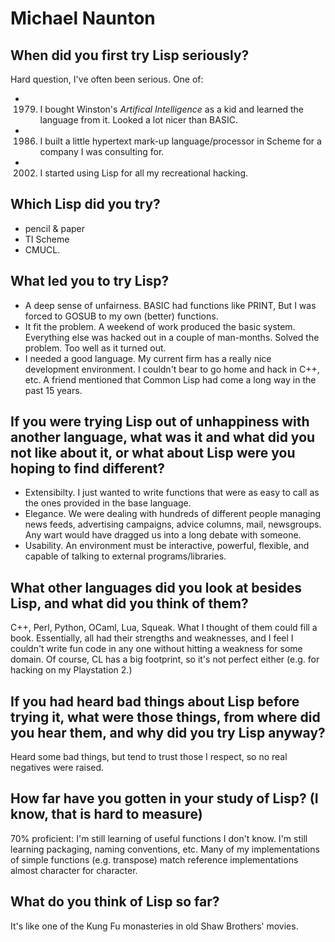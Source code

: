# Michael Naunton

## When did you first try Lisp seriously?

Hard question, I've often been serious. One of:

- 1979. I bought Winston's *Artifical Intelligence* as a kid and
  learned the language from it.  Looked a lot nicer than BASIC.
- 1986. I built a little hypertext mark-up language/processor in
  Scheme for a company I was consulting for.
- 2002. I started using Lisp for all my recreational hacking.

## Which Lisp did you try?

- pencil & paper
- TI Scheme
- CMUCL.

## What led you to try Lisp?

- A deep sense of unfairness. BASIC had functions like PRINT, But I
  was forced to GOSUB to my own (better) functions.
- It fit the problem. A weekend of work produced the basic system.
  Everything else was hacked out in a couple of man-months.  Solved
  the problem.  Too well as it turned out.
- I needed a good language.  My current firm has a really nice
  development environment.  I couldn't bear to go home and hack in
  C++, etc.  A friend mentioned that Common Lisp had come a long way
  in the past 15 years.

## If you were trying Lisp out of unhappiness with another language, what was it and what did you not like about it, or what about Lisp were you hoping to find different?

- Extensibilty. I just wanted to write functions that were as easy to
  call as the ones provided in the base language.
- Elegance. We were dealing with hundreds of different people managing
  news feeds, advertising campaigns, advice columns, mail, newsgroups.
  Any wart would have dragged us into a long debate with someone.
- Usability. An environment must be interactive, powerful, flexible,
  and capable of talking to external programs/libraries.

## What other languages did you look at besides Lisp, and what did you think of them?

C++, Perl, Python, OCaml, Lua, Squeak.  What I thought of them could
fill a book.  Essentially, all had their strengths and weaknesses, and
I feel I couldn't write fun code in any one without hitting a weakness
for some domain.  Of course, CL has a big footprint, so it's not
perfect either (e.g. for hacking on my Playstation 2.)

## If you had heard bad things about Lisp before trying it, what were those things, from where did you hear them, and why did you try Lisp anyway?

Heard some bad things, but tend to trust those I respect, so no real
negatives were raised.

## How far have you gotten in your study of Lisp? (I know, that is hard to measure)

70% proficient: I'm still learning of useful functions I don't know.
I'm still learning packaging, naming conventions, etc. Many of my
implementations of simple functions (e.g. transpose) match reference
implementations almost character for character.

## What do you think of Lisp so far?

It's like one of the Kung Fu monasteries in old Shaw Brothers' movies.
